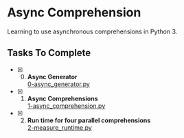 # Async Comprehension
Learning to use asynchronous comprehensions in Python 3.

## Tasks To Complete

+ [x] 0. **Async Generator**<br/>[0-async_generator.py](0-async_generator.py) 

+ [x] 1. **Async Comprehensions**<br/>[1-async_comprehension.py](1-async_comprehension.py) 

+ [x] 2. **Run time for four parallel comprehensions**<br/>[2-measure_runtime.py](2-measure_runtime.py) 